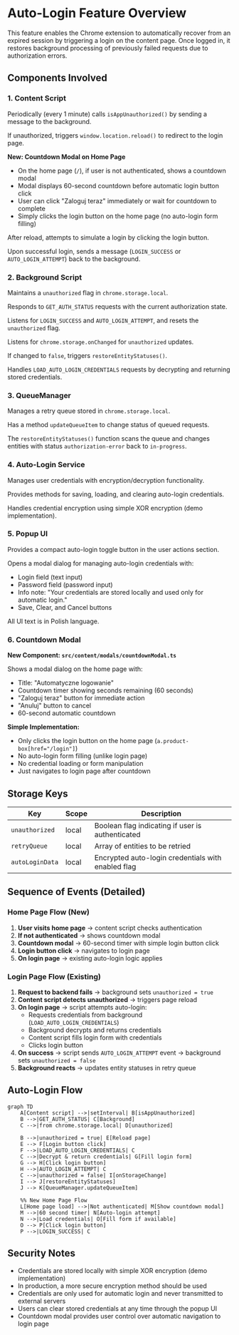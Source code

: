# Auto-Login Feature Overview

This feature enables the Chrome extension to automatically recover from an expired session by triggering a login on the content page. Once logged in, it restores background processing of previously failed requests due to authorization errors.

## Components Involved

### 1. Content Script

Periodically (every 1 minute) calls `isAppUnauthorized()` by sending a message to the background.

If unauthorized, triggers `window.location.reload()` to redirect to the login page.

**New: Countdown Modal on Home Page**
- On the home page (`/`), if user is not authenticated, shows a countdown modal
- Modal displays 60-second countdown before automatic login button click
- User can click "Zaloguj teraz" immediately or wait for countdown to complete
- Simply clicks the login button on the home page (no auto-login form filling)

After reload, attempts to simulate a login by clicking the login button.

Upon successful login, sends a message (`LOGIN_SUCCESS` or `AUTO_LOGIN_ATTEMPT`) back to the background.

### 2. Background Script

Maintains a `unauthorized` flag in `chrome.storage.local`.

Responds to `GET_AUTH_STATUS` requests with the current authorization state.

Listens for `LOGIN_SUCCESS` and `AUTO_LOGIN_ATTEMPT`, and resets the `unauthorized` flag.

Listens for `chrome.storage.onChanged` for `unauthorized` updates.

If changed to `false`, triggers `restoreEntityStatuses()`.

Handles `LOAD_AUTO_LOGIN_CREDENTIALS` requests by decrypting and returning stored credentials.

### 3. QueueManager

Manages a retry queue stored in `chrome.storage.local`.

Has a method `updateQueueItem` to change status of queued requests.

The `restoreEntityStatuses()` function scans the queue and changes entities with status `authorization-error` back to `in-progress`.

### 4. Auto-Login Service

Manages user credentials with encryption/decryption functionality.

Provides methods for saving, loading, and clearing auto-login credentials.

Handles credential encryption using simple XOR encryption (demo implementation).

### 5. Popup UI

Provides a compact auto-login toggle button in the user actions section.

Opens a modal dialog for managing auto-login credentials with:
- Login field (text input)
- Password field (password input)
- Info note: "Your credentials are stored locally and used only for automatic login."
- Save, Clear, and Cancel buttons

All UI text is in Polish language.

### 6. Countdown Modal

**New Component: `src/content/modals/countdownModal.ts`**

Shows a modal dialog on the home page with:
- Title: "Automatyczne logowanie"
- Countdown timer showing seconds remaining (60 seconds)
- "Zaloguj teraz" button for immediate action
- "Anuluj" button to cancel
- 60-second automatic countdown

**Simple Implementation:**
- Only clicks the login button on the home page (`a.product-box[href="/login"]`)
- No auto-login form filling (unlike login page)
- No credential loading or form manipulation
- Just navigates to login page after countdown

## Storage Keys

| Key | Scope | Description |
|-----|-------|-------------|
| `unauthorized` | local | Boolean flag indicating if user is authenticated |
| `retryQueue` | local | Array of entities to be retried |
| `autoLoginData` | local | Encrypted auto-login credentials with enabled flag |

## Sequence of Events (Detailed)

### Home Page Flow (New)
1. **User visits home page** → content script checks authentication
2. **If not authenticated** → shows countdown modal
3. **Countdown modal** → 60-second timer with simple login button click
4. **Login button click** → navigates to login page
5. **On login page** → existing auto-login logic applies

### Login Page Flow (Existing)
1. **Request to backend fails** → background sets `unauthorized = true`
2. **Content script detects unauthorized** → triggers page reload
3. **On login page** → script attempts auto-login:
   - Requests credentials from background (`LOAD_AUTO_LOGIN_CREDENTIALS`)
   - Background decrypts and returns credentials
   - Content script fills login form with credentials
   - Clicks login button
4. **On success** → script sends `AUTO_LOGIN_ATTEMPT` event → background sets `unauthorized = false`
5. **Background reacts** → updates entity statuses in retry queue

## Auto-Login Flow

```mermaid
graph TD
    A[Content script] -->|setInterval| B[isAppUnauthorized]
    B -->|GET_AUTH_STATUS| C[Background]
    C -->|from chrome.storage.local| D[unauthorized]

    B -->|unauthorized = true| E[Reload page]
    E --> F[Login button click]
    F -->|LOAD_AUTO_LOGIN_CREDENTIALS| C
    C -->|Decrypt & return credentials| G[Fill login form]
    G --> H[Click login button]
    H -->|AUTO_LOGIN_ATTEMPT| C
    C -->|unauthorized = false| I[onStorageChange]
    I --> J[restoreEntityStatuses]
    J --> K[QueueManager.updateQueueItem]

    %% New Home Page Flow
    L[Home page load] -->|Not authenticated| M[Show countdown modal]
    M -->|60 second timer| N[Auto-login attempt]
    N -->|Load credentials| O[Fill form if available]
    O --> P[Click login button]
    P -->|LOGIN_SUCCESS| C
```

## Security Notes

- Credentials are stored locally with simple XOR encryption (demo implementation)
- In production, a more secure encryption method should be used
- Credentials are only used for automatic login and never transmitted to external servers
- Users can clear stored credentials at any time through the popup UI
- Countdown modal provides user control over automatic navigation to login page
